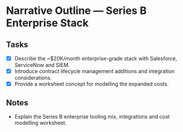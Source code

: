 # Narrative Outline — Series B Enterprise Stack

## Tasks
- [x] Describe the ~$20K/month enterprise-grade stack with Salesforce, ServiceNow and SIEM.
- [x] Introduce contract lifecycle management additions and integration considerations.
- [x] Provide a worksheet concept for modelling the expanded costs.

## Notes
- Explain the Series B enterprise tooling mix, integrations and cost modelling worksheet.
